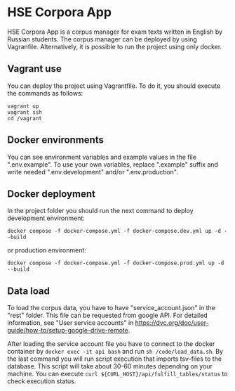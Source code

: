 # HSE Corpora App
HSE Corpora App is a corpus manager for exam texts written in English by Russian students. The corpus manager can be deployed by using Vagranfile. Alternatively, it is possible to run the project using only docker.

## Vagrant use
You can deploy the project using Vagrantfile. To do it, you should execute the commands as follows:
```
vagrant up
vagrant ssh
cd /vagrant
```

## Docker environments
You can see environment variables and example values in the file ".env.example". To use your own variables, replace ".example" suffix and write needed ".env.development" and/or ".env.production".

## Docker deployment
In the project folder you should run the next command to deploy development environment:
```
docker compose -f docker-compose.yml -f docker-compose.dev.yml up -d --build
```
or production environment:
```
docker compose -f docker-compose.yml -f docker-compose.prod.yml up -d --build
```

## Data load
To load the corpus data, you have to have "service_account.json" in the "rest" folder. This file can be requested from google API. For detailed information, see "User service accounts" in https://dvc.org/doc/user-guide/how-to/setup-google-drive-remote.

After loading the service account file you have to connect to the docker container by `docker exec -it api bash` and run `sh /code/load_data.sh`. By the last command you will run script execution that imports tsv-files to the database. This script will take about 30-60 minutes depending on your machine. You can execute `curl ${CURL_HOST}/api/fulfill_tables/status` to check execution status.
